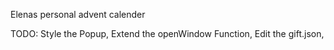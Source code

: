 Elenas personal advent calender

TODO: 
Style the Popup,
Extend the openWindow Function,
Edit the gift.json,
